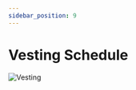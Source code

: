 ```yaml
---
sidebar_position: 9
---
```


# Vesting Schedule


![Vesting](/img/tokenmobile.png)

    



